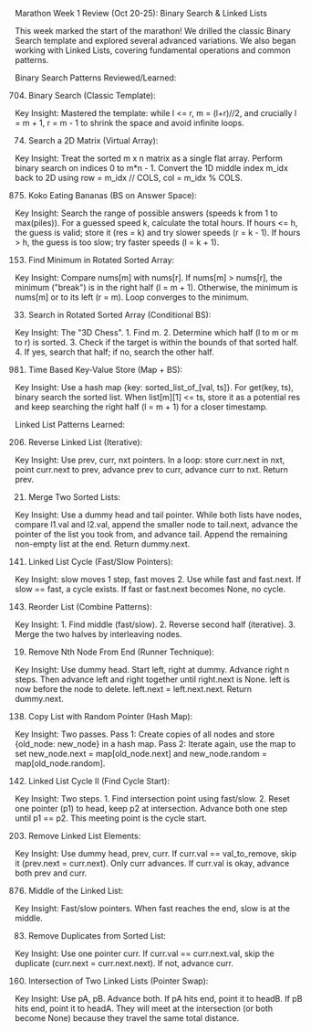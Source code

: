Marathon Week 1 Review (Oct 20-25): Binary Search & Linked Lists

This week marked the start of the marathon! We drilled the classic Binary Search template and explored several advanced variations. We also began working with Linked Lists, covering fundamental operations and common patterns.

Binary Search Patterns Reviewed/Learned:

704. Binary Search (Classic Template):

Key Insight: Mastered the template: while l <= r, m = (l+r)//2, and crucially l = m + 1, r = m - 1 to shrink the space and avoid infinite loops.

74. Search a 2D Matrix (Virtual Array):

Key Insight: Treat the sorted m x n matrix as a single flat array. Perform binary search on indices 0 to m*n - 1. Convert the 1D middle index m_idx back to 2D using row = m_idx // COLS, col = m_idx % COLS.

875. Koko Eating Bananas (BS on Answer Space):

Key Insight: Search the range of possible answers (speeds k from 1 to max(piles)). For a guessed speed k, calculate the total hours. If hours <= h, the guess is valid; store it (res = k) and try slower speeds (r = k - 1). If hours > h, the guess is too slow; try faster speeds (l = k + 1).

153. Find Minimum in Rotated Sorted Array:

Key Insight: Compare nums[m] with nums[r]. If nums[m] > nums[r], the minimum ("break") is in the right half (l = m + 1). Otherwise, the minimum is nums[m] or to its left (r = m). Loop converges to the minimum.

33. Search in Rotated Sorted Array (Conditional BS):

Key Insight: The "3D Chess". 1. Find m. 2. Determine which half (l to m or m to r) is sorted. 3. Check if the target is within the bounds of that sorted half. 4. If yes, search that half; if no, search the other half.

981. Time Based Key-Value Store (Map + BS):

Key Insight: Use a hash map {key: sorted_list_of_[val, ts]}. For get(key, ts), binary search the sorted list. When list[m][1] <= ts, store it as a potential res and keep searching the right half (l = m + 1) for a closer timestamp.

Linked List Patterns Learned:

206. Reverse Linked List (Iterative):

Key Insight: Use prev, curr, nxt pointers. In a loop: store curr.next in nxt, point curr.next to prev, advance prev to curr, advance curr to nxt. Return prev.

21. Merge Two Sorted Lists:

Key Insight: Use a dummy head and tail pointer. While both lists have nodes, compare l1.val and l2.val, append the smaller node to tail.next, advance the pointer of the list you took from, and advance tail. Append the remaining non-empty list at the end. Return dummy.next.

141. Linked List Cycle (Fast/Slow Pointers):

Key Insight: slow moves 1 step, fast moves 2. Use while fast and fast.next. If slow == fast, a cycle exists. If fast or fast.next becomes None, no cycle.

143. Reorder List (Combine Patterns):

Key Insight: 1. Find middle (fast/slow). 2. Reverse second half (iterative). 3. Merge the two halves by interleaving nodes.

19. Remove Nth Node From End (Runner Technique):

Key Insight: Use dummy head. Start left, right at dummy. Advance right n steps. Then advance left and right together until right.next is None. left is now before the node to delete. left.next = left.next.next. Return dummy.next.

138. Copy List with Random Pointer (Hash Map):

Key Insight: Two passes. Pass 1: Create copies of all nodes and store {old_node: new_node} in a hash map. Pass 2: Iterate again, use the map to set new_node.next = map[old_node.next] and new_node.random = map[old_node.random].

142. Linked List Cycle II (Find Cycle Start):

Key Insight: Two steps. 1. Find intersection point using fast/slow. 2. Reset one pointer (p1) to head, keep p2 at intersection. Advance both one step until p1 == p2. This meeting point is the cycle start.

203. Remove Linked List Elements:

Key Insight: Use dummy head, prev, curr. If curr.val == val_to_remove, skip it (prev.next = curr.next). Only curr advances. If curr.val is okay, advance both prev and curr.

876. Middle of the Linked List:

Key Insight: Fast/slow pointers. When fast reaches the end, slow is at the middle.

83. Remove Duplicates from Sorted List:

Key Insight: Use one pointer curr. If curr.val == curr.next.val, skip the duplicate (curr.next = curr.next.next). If not, advance curr.

160. Intersection of Two Linked Lists (Pointer Swap):

Key Insight: Use pA, pB. Advance both. If pA hits end, point it to headB. If pB hits end, point it to headA. They will meet at the intersection (or both become None) because they travel the same total distance.